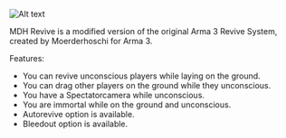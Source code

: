  ![Alt text](https://images.steamusercontent.com/ugc/32192049027983132/8E8596705E7AC8944C9B5A44164B2F40B91F63F4/)
 

MDH Revive is a modified version of the original Arma 3 Revive System, created by Moerderhoschi for Arma 3.

Features:
- You can revive unconscious players while laying on the ground.
- You can drag other players on the ground while they unconscious.
- You have a Spectatorcamera while unconscious.
- You are immortal while on the ground and unconscious.
- Autorevive option is available.
- Bleedout option is available.
